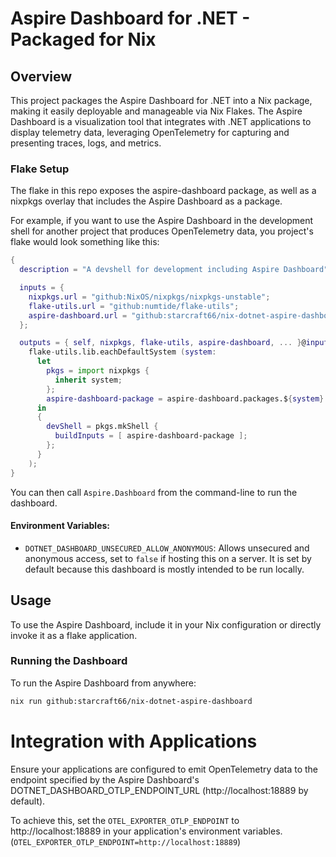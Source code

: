 # Aspire Dashboard for .NET - Packaged for Nix

## Overview

This project packages the Aspire Dashboard for .NET into a Nix package, making it easily deployable and manageable via Nix Flakes. The Aspire Dashboard is a visualization tool that integrates with .NET applications to display telemetry data, leveraging OpenTelemetry for capturing and presenting traces, logs, and metrics.

### Flake Setup

The flake in this repo exposes the aspire-dashboard package, as well as a nixpkgs overlay that includes the Aspire Dashboard as a package.

For example, if you want to use the Aspire Dashboard in the development shell for another project that produces OpenTelemetry data, you project's flake would look something like this:

```nix
{
  description = "A devshell for development including Aspire Dashboard";

  inputs = {
    nixpkgs.url = "github:NixOS/nixpkgs/nixpkgs-unstable";
    flake-utils.url = "github:numtide/flake-utils";
    aspire-dashboard.url = "github:starcraft66/nix-dotnet-aspire-dashboard";
  };

  outputs = { self, nixpkgs, flake-utils, aspire-dashboard, ... }@inputs:
    flake-utils.lib.eachDefaultSystem (system:
      let
        pkgs = import nixpkgs {
          inherit system;
        };
        aspire-dashboard-package = aspire-dashboard.packages.${system}.default;
      in
      {
        devShell = pkgs.mkShell {
          buildInputs = [ aspire-dashboard-package ];
        };
      }
    );
}
```

You can then call `Aspire.Dashboard` from the command-line to run the dashboard.

#### Environment Variables:

- `DOTNET_DASHBOARD_UNSECURED_ALLOW_ANONYMOUS`: Allows unsecured and anonymous access, set to `false` if hosting this on a server. It is set by default because this dashboard is mostly intended to be run locally.

## Usage

To use the Aspire Dashboard, include it in your Nix configuration or directly invoke it as a flake application.

### Running the Dashboard

To run the Aspire Dashboard from anywhere:

```sh
nix run github:starcraft66/nix-dotnet-aspire-dashboard
```
# Integration with Applications

Ensure your applications are configured to emit OpenTelemetry data to the endpoint specified by the Aspire Dashboard's DOTNET_DASHBOARD_OTLP_ENDPOINT_URL (http://localhost:18889 by default).

To achieve this, set the `OTEL_EXPORTER_OTLP_ENDPOINT` to http://localhost:18889 in your application's environment variables. (`OTEL_EXPORTER_OTLP_ENDPOINT=http://localhost:18889`)